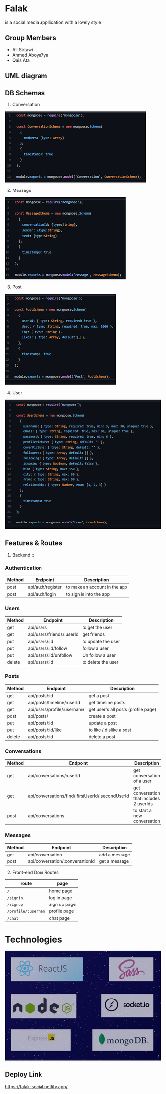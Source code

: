 # Falak 
is a social media appllication with a lovely style

## Group Members 
+ Ali Sirtawi
+ Ahmed Aboya7ya 
+ Qais Ata 

## UML diagram


## DB Schemas 
1. Conversation 

![](./public/images/schema/conversation.png)

2. Message 

![](./public/images/schema/message.png)

3. Post 

![](./public/images/schema/post.png)

4. User 

![](./public/images/schema/user.png)

## Features & Routes
1. Backend ::
### Authentication
Method | Endpoint | Description 
-------| ---------|-------------
post | api/auth/register | to make an account in the app 
post  | api/auth/login | to sign in into the app 

### Users
Method | Endpoint | Description 
-------| ---------|-------------
get  | api/users | to get the user 
get | api/users/friends/:userId | get friends 
put | api/users/:id | to update the user  
put | api/users/:id/follow | follow a user 
put | api/users/:id/unfollow | Un follow a user 
delete  | api/users/:id | to delete the user 

### Posts
Method | Endpoint | Description 
-------| ---------|-------------
 get | api/posts/:id | get a post 
 get | api/posts/timeline/:userId  | get timeline posts 
 get | api/users/profile/:username | get user's all posts (profile page)
 post | api/posts/ | create a post 
 put | api/posts/:id | update a post 
 put | api/posts/:id/like | to like / dislike a post 
 delete | api/posts/:id | delete a post  


### Conversations
Method | Endpoint | Description 
-------| ---------|-------------
get | api/conversations/:userId | get conversation of a user
get | api/conversations/find/:firstUserId/:secondUserId | get conversation that includes 2 userIds
post | api/conversations | to start a new conversation  


### Messages
Method | Endpoint | Description 
-------| ---------|-------------
get | api/conversation | add a message
post | api/conversation/:conversationId | get a message 

2. Front-end Dom Routes 

route | page 
------| ------
 ``/ `` | home page 
 `` /signin `` | log in page 
 `` /signup ``  | sign up page 
 `` /profile/:usernam `` | profile page 
 `` /chat `` | chat page 

# Technologies 
![](./public/images/tools.png)

## Deploy Link 
https://falak-social.netlify.app/



